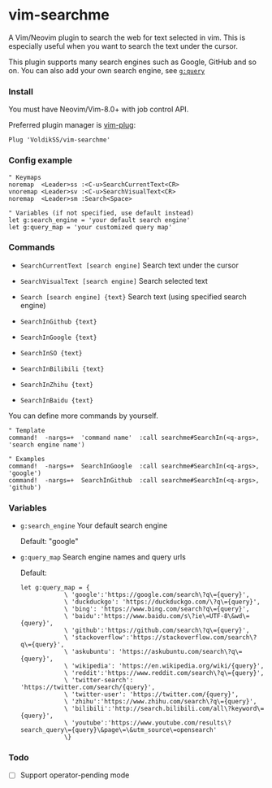 # vim-searchme

A Vim/Neovim plugin to search the web for text selected in vim. This is especially
useful when you want to search the text under the cursor.

This plugin supports many search engines such as Google, GitHub and so on.
You can also add your own search engine, see [`g:query`](#variables)

### Install

You must have Neovim/Vim-8.0+ with job control API.

Preferred plugin manager is [vim-plug](https://github.com/junegunn/vim-plug):

```vim
Plug 'VoldikSS/vim-searchme'
```

### Config example

```vim
" Keymaps
noremap  <Leader>ss :<C-u>SearchCurrentText<CR>
vnoremap <Leader>sv :<C-u>SearchVisualText<CR>
noremap  <Leader>sm :Search<Space>

" Variables (if not specified, use default instead)
let g:search_engine = 'your default search engine'
let g:query_map = 'your customized query map'
```

### Commands

-   `SearchCurrentText [search engine]` Search text under the cursor

-   `SearchVisualText [search engine]`  Search selected text

-   `Search [search engine] {text}`     Search text (using specified search engine)

-   `SearchInGithub {text}`

-   `SearchInGoogle {text}`

-   `SearchInSO {text}`

-   `SearchInBilibili {text}`

-   `SearchInZhihu {text}`

-   `SearchInBaidu {text}`

You can define more commands by yourself.

```vim
" Template
command!  -nargs=+  'command name'  :call searchme#SearchIn(<q-args>, 'search engine name')

" Examples
command!  -nargs=+  SearchInGoogle  :call searchme#SearchIn(<q-args>, 'google')
command!  -nargs=+  SearchInGithub  :call searchme#SearchIn(<q-args>, 'github')
```

### Variables

-   `g:search_engine`  Your default search engine

    Default: "google"

-   `g:query_map` Search engine names and query urls

    Default:
    ```vim
    let g:query_map = {
                \ 'google':'https://google.com/search\?q\={query}',
                \ 'duckduckgo': 'https://duckduckgo.com/\?q\={query}',
                \ 'bing': 'https://www.bing.com/search?q\={query}',
                \ 'baidu':'https://www.baidu.com/s\?ie\=UTF-8\&wd\={query}',
                \ 'github':'https://github.com/search\?q\={query}',
                \ 'stackoverflow':'https://stackoverflow.com/search\?q\={query}',
                \ 'askubuntu': 'https://askubuntu.com/search\?q\={query}',
                \ 'wikipedia': 'https://en.wikipedia.org/wiki/{query}',
                \ 'reddit':'https://www.reddit.com/search\?q\={query}',
                \ 'twitter-search': 'https://twitter.com/search/{query}',
                \ 'twitter-user': 'https://twitter.com/{query}',
                \ 'zhihu':'https://www.zhihu.com/search\?q\={query}',
                \ 'bilibili':'http://search.bilibili.com/all\?keyword\={query}',
                \ 'youtube':'https://www.youtube.com/results\?search_query\={query}\&page\=\&utm_source\=opensearch'
                \}
    ```

### Todo

-   [ ] Support operator-pending mode
